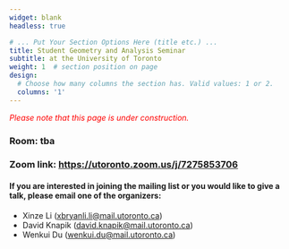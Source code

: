 ```yaml
---
widget: blank
headless: true

# ... Put Your Section Options Here (title etc.) ...
title: Student Geometry and Analysis Seminar
subtitle: at the University of Toronto
weight: 1  # section position on page
design:
  # Choose how many columns the section has. Valid values: 1 or 2.
  columns: '1'
---
```

<span style="color:red"> *Please note that this page is under construction.* </span>

### **Room: tba**
### **Zoom link: https://utoronto.zoom.us/j/7275853706**

#### If you are interested in joining the mailing list or you would like to give a talk, please email one of the organizers:
- Xinze Li (xbryanli.li@mail.utoronto.ca)
- David Knapik (david.knapik@mail.utoronto.ca)
- Wenkui Du (wenkui.du@mail.utoronto.ca)
